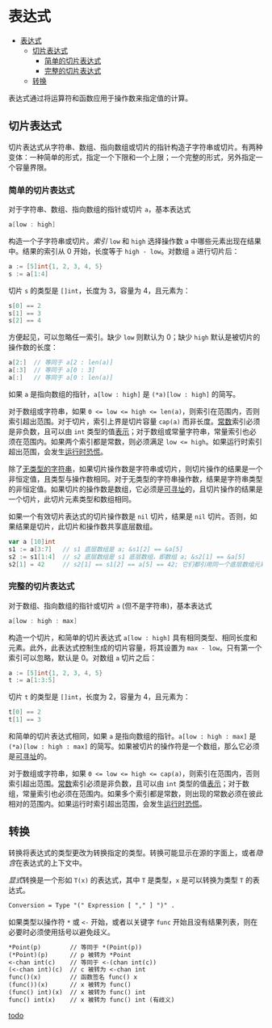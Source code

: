 # 表达式

- [表达式](#表达式)
  - [切片表达式](#切片表达式)
    - [简单的切片表达式](#简单的切片表达式)
    - [完整的切片表达式](#完整的切片表达式)
  - [转换](#转换)

表达式通过将运算符和函数应用于操作数来指定值的计算。

## 切片表达式

切片表达式从字符串、数组、指向数组或切片的指针构造子字符串或切片。有两种变体：一种简单的形式，指定一个下限和一个上限；一个完整的形式，另外指定一个容量界限。

### 简单的切片表达式

对于字符串、数组、指向数组的指针或切片 `a`，基本表达式

```go
a[low : high]
```

构造一个子字符串或切片。*索引* `low` 和 `high` 选择操作数 `a` 中哪些元素出现在结果中。结果的索引从 0 开始，长度等于 `high - low`。对数组 `a` 进行切片后：

```go
a := [5]int{1, 2, 3, 4, 5}
s := a[1:4]
```

切片 `s` 的类型是 `[]int`，长度为 3，容量为 4，且元素为：

```go
s[0] == 2
s[1] == 3
s[2] == 4
```

方便起见，可以忽略任一索引。缺少 `low` 则默认为 0；缺少 `high` 默认是被切片的操作数的长度：

```go
a[2:]  // 等同于 a[2 : len(a)]
a[:3]  // 等同于 a[0 : 3]
a[:]   // 等同于 a[0 : len(a)]
```

如果 `a` 是指向数组的指针，`a[low : high]` 是 `(*a)[low : high]` 的简写。

对于数组或字符串，如果 `0 <= low <= high <= len(a)`，则索引在范围内，否则索引超出范围。对于切片，索引上界是切片容量 `cap(a)` 而非长度。[常数](https://golang.org/ref/spec#Constants)索引必须是非负数，且可以由 `int` 类型的值[表示](https://golang.org/ref/spec#Representability)；对于数组或常量字符串，常量索引也必须在范围内。如果两个索引都是常数，则必须满足 `low <= high`。如果运行时索引超出范围，会发生[运行时恐慌](https://golang.org/ref/spec#Run_time_panics)。

除了[无类型的字符串](https://golang.org/ref/spec#Constants)，如果切片操作数是字符串或切片，则切片操作的结果是一个非恒定值，且类型与操作数相同。对于无类型的字符串操作数，结果是字符串类型的非恒定值。如果切片的操作数是数组，它必须是[可寻址](https://golang.org/ref/spec#Address_operators)的，且切片操作的结果是一个切片，此切片元素类型和数组相同。

如果一个有效切片表达式的切片操作数是 `nil` 切片，结果是 `nil` 切片。否则，如果结果是切片，此切片和操作数共享底层数组。

```go
var a [10]int
s1 := a[3:7]   // s1 底层数组是 a; &s1[2] == &a[5]
s2 := s1[1:4]  // s2 底层数组是 s1 底层数组，即数组 a; &s2[1] == &a[5]
s2[1] = 42     // s2[1] == s1[2] == a[5] == 42; 它们都引用同一个底层数组元素
```

### 完整的切片表达式

对于数组、指向数组的指针或切片 `a` (但不是字符串)，基本表达式

```go
a[low : high : max]
```

构造一个切片，和简单的切片表达式 `a[low : high]` 具有相同类型、相同长度和元素。此外，此表达式控制生成的切片容量，将其设置为 `max - low`。只有第一个索引可以忽略，默认是 0。对数组 `a` 切片之后：

```go
a := [5]int{1, 2, 3, 4, 5}
t := a[1:3:5]
```

切片 `t` 的类型是 `[]int`，长度为 2，容量为 4，且元素为：

```go
t[0] == 2
t[1] == 3
```

和简单的切片表达式相同，如果 `a` 是指向数组的指针。`a[low : high : max]` 是 `(*a)[low : high : max]` 的简写。如果被切片的操作符是一个数组，那么它必须是[可寻址](https://golang.org/ref/spec#Address_operators)的。

对于数组或字符串，如果 `0 <= low <= high <= cap(a)`，则索引在范围内，否则索引超出范围。[常数](https://golang.org/ref/spec#Constants)索引必须是非负数，且可以由 `int` 类型的值[表示](https://golang.org/ref/spec#Representability)；对于数组，常量索引也必须在范围内。如果多个索引都是常数，则出现的常数必须在彼此相对的范围内。如果运行时索引超出范围，会发生[运行时恐慌](https://golang.org/ref/spec#Run_time_panics)。

## 转换

转换将表达式的类型更改为转换指定的类型。转换可能显示在源的字面上，或者*隐含*在表达式的上下文中。

*显式*转换是一个形如 `T(x)` 的表达式，其中 `T` 是类型，`x` 是可以转换为类型 `T` 的表达式。

```txt
Conversion = Type "(" Expression [ "," ] ")" .
```

如果类型以操作符 `*` 或 `<-` 开始，或者以关键字 `func` 开始且没有结果列表，则在必要时必须使用括号以避免歧义。

```txt
*Point(p)        // 等同于 *(Point(p))
(*Point)(p)      // p 被转为 *Point
<-chan int(c)    // 等同于 <-(chan int(c))
(<-chan int)(c)  // c 被转为 <-chan int
func()(x)        // 函数签名 func() x
(func())(x)      // x 被转为 func()
(func() int)(x)  // x 被转为 func() int
func() int(x)    // x 被转为 func() int (有歧义)
```

[todo](https://golang.org/ref/spec#Conversions)
